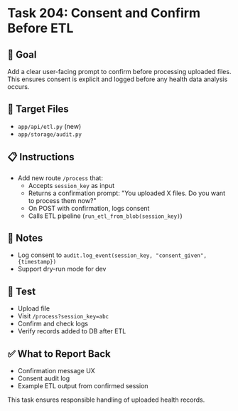 # Task 204: Consent and Confirm Before ETL

## 🎯 Goal
Add a clear user-facing prompt to confirm before processing uploaded files. This ensures consent is explicit and logged before any health data analysis occurs.

## 📂 Target Files
- `app/api/etl.py` (new)
- `app/storage/audit.py`

## 📋 Instructions
- Add new route `/process` that:
  - Accepts `session_key` as input
  - Returns a confirmation prompt: "You uploaded X files. Do you want to process them now?"
  - On POST with confirmation, logs consent
  - Calls ETL pipeline (`run_etl_from_blob(session_key)`)

## 🔐 Notes
- Log consent to `audit.log_event(session_key, "consent_given", {timestamp})`
- Support dry-run mode for dev

## 🧪 Test
- Upload file
- Visit `/process?session_key=abc`
- Confirm and check logs
- Verify records added to DB after ETL

## ✅ What to Report Back
- Confirmation message UX
- Consent audit log
- Example ETL output from confirmed session

This task ensures responsible handling of uploaded health records.